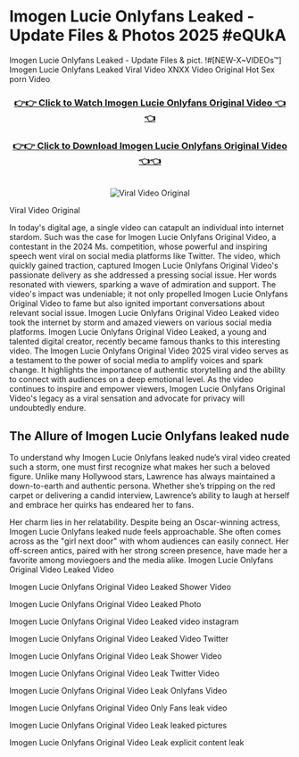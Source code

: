 # Imogen Lucie Onlyfans Leaked - Update Files & Photos 2025 #eQUkA

Imogen Lucie Onlyfans Leaked - Update Files & pict. !#[NEW-X~VIDEOs™] Imogen Lucie Onlyfans Leaked Viral Video XNXX Video Original Hot Sex porn Video
<br>
<div align="center">
<h3><a href="https://links2leaks.com?utm_source=imogenlucie&utm_medium=gitlong" rel="nofollow">👉👉 Click to Watch Imogen Lucie Onlyfans Original Video 👈👈</a></h3>
<h3><a href="https://links2leaks.com?utm_source=imogenlucie&utm_medium=gitlong" rel="nofollow">👉👉 Click to Download Imogen Lucie Onlyfans Original Video 👈👈</a></h3>
<br>
<a href="https://links2leaks.com?utm_source=imogenlucie&utm_medium=gitlong" rel="nofollow"><img src="https://i.ibb.co/Gkj2r4b/banner.png" alt="Viral Video Original" style="max-width: 100%; display: inline-block;" data-target="animated-image.originalImage"></a>
</div>

Viral Video Original

In today's digital age, a single video can catapult an individual into internet stardom. Such was the case for Imogen Lucie Onlyfans Original Video, a contestant in the 2024 Ms. competition, whose powerful and inspiring speech went viral on social media platforms like Twitter.
The video, which quickly gained traction, captured Imogen Lucie Onlyfans Original Video's passionate delivery as she addressed a pressing social issue. Her words resonated with viewers, sparking a wave of admiration and support. The video's impact was undeniable; it not only propelled Imogen Lucie Onlyfans Original Video to fame but also ignited important conversations about relevant social issue.
Imogen Lucie Onlyfans Original Video Leaked video took the internet by storm and amazed viewers on various social media platforms. Imogen Lucie Onlyfans Original Video Leaked, a young and talented digital creator, recently became famous thanks to this interesting video.
The Imogen Lucie Onlyfans Original Video 2025 viral video serves as a testament to the power of social media to amplify voices and spark change. It highlights the importance of authentic storytelling and the ability to connect with audiences on a deep emotional level. As the video continues to inspire and empower viewers, Imogen Lucie Onlyfans Original Video's legacy as a viral sensation and advocate for privacy will undoubtedly endure.

<h2>The Allure of Imogen Lucie Onlyfans leaked nude</h2>


To understand why Imogen Lucie Onlyfans leaked nude’s viral video created such a storm, one must first recognize what makes her such a beloved figure. Unlike many Hollywood stars, Lawrence has always maintained a down-to-earth and authentic persona. Whether she’s tripping on the red carpet or delivering a candid interview, Lawrence’s ability to laugh at herself and embrace her quirks has endeared her to fans.

Her charm lies in her relatability. Despite being an Oscar-winning actress, Imogen Lucie Onlyfans leaked nude feels approachable. She often comes across as the "girl next door" with whom audiences can easily connect. Her off-screen antics, paired with her strong screen presence, have made her a favorite among moviegoers and the media alike.
Imogen Lucie Onlyfans Original Video Leaked Video

Imogen Lucie Onlyfans Original Video Leaked Shower Video

Imogen Lucie Onlyfans Original Video Leaked Photo

Imogen Lucie Onlyfans Original Video Leaked video instagram

Imogen Lucie Onlyfans Original Video Leaked Video Twitter

Imogen Lucie Onlyfans Original Video Leak Shower Video

Imogen Lucie Onlyfans Original Video Leak Twitter Video

Imogen Lucie Onlyfans Original Video Leak Onlyfans Video

Imogen Lucie Onlyfans Original Video Only Fans leak video

Imogen Lucie Onlyfans Original Video Leak leaked pictures

Imogen Lucie Onlyfans Original Video Leak explicit content leak
